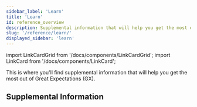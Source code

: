```yaml
---
sidebar_label: 'Learn'
title: 'Learn'
id: reference_overview
description: Supplemental information that will help you get the most out of Great Expectations.
slug: '/reference/learn/'
displayed_sidebar: 'learn'
---
```


import LinkCardGrid from '/docs/components/LinkCardGrid';
import LinkCard from '/docs/components/LinkCard';

<p class="DocItem__header-description">This is where you'll find supplemental information that will help you get the most out of Great Expectations (GX).</p>

## Supplemental Information

<LinkCardGrid>
  <LinkCard topIcon label="Expectation classes" description="An overview of the available Expectation classes, why they are helpful, and when they should be used" href="/docs/reference/learn/conceptual_guides/expectation_classes" icon="/img/overview_icon.svg" />
  <LinkCard topIcon label="MetricsProviders" description="An overview of MetricProviders and how they fit in the Expectation software development kit (SDK)" href="/docs/reference/learn/conceptual_guides/metricproviders" icon="/img/overview_icon.svg" />
  <LinkCard topIcon label="Usage statistics" description="Learn what usage statistics are collected and how they are used" href="/docs/reference/learn/usage_statistics" icon="/img/statistics_icon.svg" />
  <LinkCard topIcon label="Glossary" description="An alphabetical list of GX terms and words with definitions" href="/docs/reference/learn/glossary" icon="/img/glossary_icon.svg" />
</LinkCardGrid>



